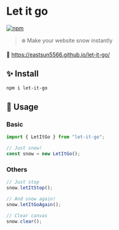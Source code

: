 # Let it go

[![npm](https://img.shields.io/npm/v/let-it-go.svg)](https://www.npmjs.com/package/let-it-go)

> ❄️ Make your website snow instantly

🔗 <https://eastsun5566.github.io/let-it-go/>

## ✨ Install

```sh
npm i let-it-go
```

## 🚀 Usage

### Basic

```js
import { LetItGo } from "let-it-go";

// Just snow!
const snow = new LetItGo();
```

### Others

```js
// Just stop
snow.letItStop();

// And snow again!
snow.letItGoAgain();

// Clear canvas
snow.clear();
```
